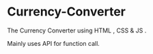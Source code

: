 # Currency-Converter

The Currency Converter using HTML , CSS & JS .

Mainly uses API for function call.

